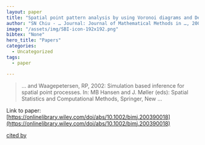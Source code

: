 ```yaml
---
layout: paper
title: "Spatial point pattern analysis by using Voronoi diagrams and Delaunay tessellations–a comparative study"
author: "SN Chiu - … Journal: Journal of Mathematical Methods in …, 2003 - Wiley Online Library"
image: "/assets/img/SBI-icon-192x192.png"
bibtex: "None"
hero_title: "Papers"
categories:
  - Uncategorized
tags:
  - paper

---
```

>… and Waagepetersen, RP, 2002: Simulation based inference for spatial point processes. In: MB Hansen and J. Møller (eds): Spatial Statistics and Computational Methods, Springer, New …

Link to paper: [https://onlinelibrary.wiley.com/doi/abs/10.1002/bimj.200390018](https://onlinelibrary.wiley.com/doi/abs/10.1002/bimj.200390018)

[cited by](https://scholar.google.com/scholar?cites=73694907464443692&as_sdt=2005&sciodt=0,5&hl=en&num=20)
